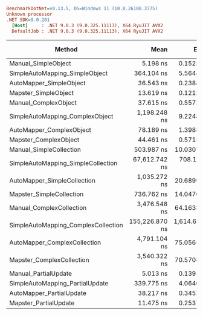 ``` ini

BenchmarkDotNet=v0.13.5, OS=Windows 11 (10.0.26100.3775)
Unknown processor
.NET SDK=9.0.201
  [Host]     : .NET 9.0.3 (9.0.325.11113), X64 RyuJIT AVX2
  DefaultJob : .NET 9.0.3 (9.0.325.11113), X64 RyuJIT AVX2


```
|                              Method |           Mean |         Error |        StdDev |     Ratio | RatioSD |    Gen0 |   Gen1 | Allocated | Alloc Ratio |
|------------------------------------ |---------------:|--------------:|--------------:|----------:|--------:|--------:|-------:|----------:|------------:|
|                 Manual_SimpleObject |       5.198 ns |     0.1525 ns |     0.1427 ns |      1.00 |    0.00 |  0.0032 |      - |      40 B |        1.00 |
|      SimpleAutoMapping_SimpleObject |     364.104 ns |     5.5644 ns |     5.2050 ns |     70.09 |    1.94 |  0.0648 |      - |     816 B |       20.40 |
|             AutoMapper_SimpleObject |      36.543 ns |     0.2388 ns |     0.1994 ns |      7.05 |    0.22 |  0.0032 |      - |      40 B |        1.00 |
|                Mapster_SimpleObject |      13.619 ns |     0.1212 ns |     0.1134 ns |      2.62 |    0.07 |  0.0032 |      - |      40 B |        1.00 |
|                Manual_ComplexObject |      37.615 ns |     0.5572 ns |     0.4939 ns |      7.25 |    0.21 |  0.0197 |      - |     248 B |        6.20 |
|     SimpleAutoMapping_ComplexObject |   1,198.248 ns |     9.2248 ns |     8.1776 ns |    230.81 |    6.66 |  0.1659 |      - |    2096 B |       52.40 |
|            AutoMapper_ComplexObject |      78.189 ns |     1.3988 ns |     1.3085 ns |     15.06 |    0.59 |  0.0210 |      - |     264 B |        6.60 |
|               Mapster_ComplexObject |      44.461 ns |     0.5715 ns |     0.5066 ns |      8.56 |    0.24 |  0.0197 |      - |     248 B |        6.20 |
|             Manual_SimpleCollection |     503.987 ns |    10.0307 ns |    19.3258 ns |    100.77 |    3.07 |  0.3862 | 0.0067 |    4856 B |      121.40 |
|  SimpleAutoMapping_SimpleCollection |  67,612.742 ns |   708.1353 ns |   627.7435 ns | 13,023.26 |  363.17 |  9.3994 | 0.1221 |  119394 B |    2,984.85 |
|         AutoMapper_SimpleCollection |   1,035.272 ns |    20.6899 ns |    19.3533 ns |    199.25 |    4.98 |  0.4921 | 0.0095 |    6192 B |      154.80 |
|            Mapster_SimpleCollection |     736.762 ns |    14.0470 ns |    12.4523 ns |    141.90 |    3.93 |  0.3862 | 0.0067 |    4856 B |      121.40 |
|            Manual_ComplexCollection |   3,476.548 ns |    64.1633 ns |    73.8905 ns |    671.82 |   18.66 |  2.0447 | 0.1259 |   25656 B |      641.40 |
| SimpleAutoMapping_ComplexCollection | 155,226.870 ns | 1,614.6612 ns | 1,510.3551 ns | 29,882.29 |  852.29 | 19.5313 | 1.2207 |  247436 B |    6,185.90 |
|        AutoMapper_ComplexCollection |   4,791.104 ns |    75.0565 ns |    66.5356 ns |    922.83 |   27.06 |  2.2736 | 0.1450 |   28592 B |      714.80 |
|           Mapster_ComplexCollection |   3,540.322 ns |    70.5708 ns |    96.5982 ns |    686.69 |   27.04 |  2.0447 | 0.1259 |   25656 B |      641.40 |
|                Manual_PartialUpdate |       5.013 ns |     0.1391 ns |     0.1233 ns |      0.97 |    0.03 |  0.0032 |      - |      40 B |        1.00 |
|     SimpleAutoMapping_PartialUpdate |     339.775 ns |     4.0640 ns |     3.6026 ns |     65.44 |    1.59 |  0.0648 |      - |     816 B |       20.40 |
|            AutoMapper_PartialUpdate |      38.217 ns |     0.3453 ns |     0.3061 ns |      7.36 |    0.20 |  0.0032 |      - |      40 B |        1.00 |
|               Mapster_PartialUpdate |      11.475 ns |     0.2537 ns |     0.2249 ns |      2.21 |    0.08 |  0.0032 |      - |      40 B |        1.00 |
